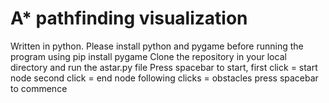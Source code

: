 # A* pathfinding visualization
Written in python.
Please install python and pygame before running the program using pip install pygame
Clone the repository in your local directory and run the astar.py file
Press spacebar to start, 
first click = start node
second click = end node
following clicks = obstacles
press spacebar to commence